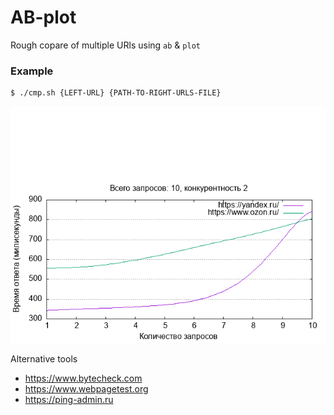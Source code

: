 # AB-plot
Rough copare of multiple URls using `ab` & `plot` 

### Example


```bash
$ ./cmp.sh {LEFT-URL} {PATH-TO-RIGHT-URLS-FILE}
```

![result](example.png?raw=true "Example")


Alternative tools
- https://www.bytecheck.com
- https://www.webpagetest.org
- https://ping-admin.ru